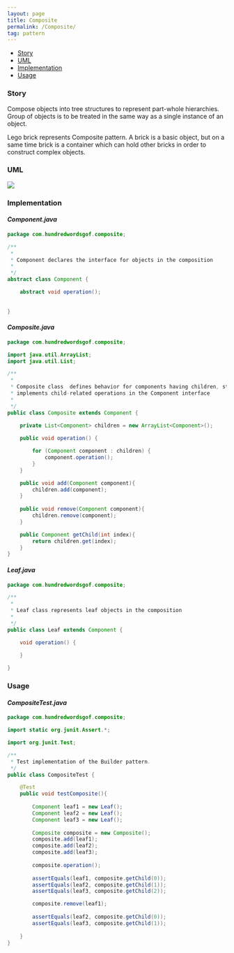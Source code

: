 ```yaml
---
layout: page
title: Composite
permalink: /Composite/
tag: pattern
---
```


* [Story](#Story)
* [UML](#UML)
* [Implementation](#Implementation)
* [Usage](#Usage)


###  <a id="Story"></a>Story 

Compose objects into tree structures to represent part-whole hierarchies. 
Group of objects is to be treated in the same way as a single instance of an object. 

Lego brick represents Composite pattern. 
A brick is a basic object, but on a same time brick is a container which can hold other bricks in order to construct complex objects.




###  <a id="UML"></a>UML 
![]({{site.baseurl}}/assets/img/composite.png)

###  <a id="Implementation"></a>Implementation 

#### *Component.java* 
```java 
package com.hundredwordsgof.composite;

/**
 * 
 * Component declares the interface for objects in the composition 
 *
 */
abstract class Component {

	abstract void operation();
	
	
}
```

#### *Composite.java* 
```java 
package com.hundredwordsgof.composite;

import java.util.ArrayList;
import java.util.List;

/**
 * 
 * Composite class  defines behavior for components having children, stores child components, 
 * implements child-related operations in the Component interface
 * 
 */
public class Composite extends Component {

	private List<Component> children = new ArrayList<Component>();
	
	public void operation() {

		for (Component component : children) {
			component.operation();
		}
	}

	public void add(Component component){
		children.add(component);
	}
	
	public void remove(Component component){
		children.remove(component);
	}

	public Component getChild(int index){
		return children.get(index);
	}	
}
```

#### *Leaf.java* 
```java 
package com.hundredwordsgof.composite;

/**
 * 
 * Leaf class represents leaf objects in the composition
 *
 */
public class Leaf extends Component {

	void operation() {
		
	}

}
```

###  <a id="Usage"></a>Usage 

#### *CompositeTest.java* 
```java 
package com.hundredwordsgof.composite;

import static org.junit.Assert.*;

import org.junit.Test;

/**
 * Test implementation of the Builder pattern.
 */
public class CompositeTest {

	@Test
	public void testComposite(){
		
		Component leaf1 = new Leaf();
		Component leaf2 = new Leaf();
		Component leaf3 = new Leaf();
		
		Composite composite = new Composite();
		composite.add(leaf1);
		composite.add(leaf2);
		composite.add(leaf3);
		
		composite.operation();
				
		assertEquals(leaf1, composite.getChild(0));
		assertEquals(leaf2, composite.getChild(1));
		assertEquals(leaf3, composite.getChild(2));

		composite.remove(leaf1);
		
		assertEquals(leaf2, composite.getChild(0));
		assertEquals(leaf3, composite.getChild(1));
		
	}	
}
```

